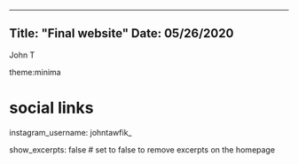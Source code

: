 --------------------------
Title: "Final website"
Date: 05/26/2020
--------------------------
John T

theme:minima

# social links
instagram_username: johntawfik_

show_excerpts: false # set to false to remove excerpts on the homepage
